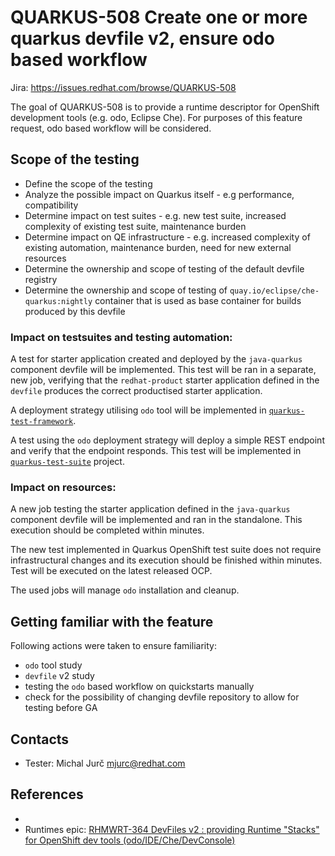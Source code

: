 # QUARKUS-508 Create one or more quarkus devfile v2, ensure odo based workflow

Jira: https://issues.redhat.com/browse/QUARKUS-508

The goal of QUARKUS-508 is to provide a runtime descriptor for OpenShift development tools (e.g. odo, Eclipse Che).
For purposes of this feature request, odo based workflow will be considered.

## Scope of the testing

- Define the scope of the testing
- Analyze the possible impact on Quarkus itself - e.g performance, compatibility
- Determine impact on test suites - e.g. new test suite, increased complexity of existing test suite, maintenance burden
- Determine impact on QE infrastructure - e.g. increased complexity of existing automation, maintenance burden, need for new external resources
- Determine the ownership and scope of testing of the default devfile registry
- Determine the ownership and scope of testing of `quay.io/eclipse/che-quarkus:nightly` container that is used as base
  container for builds produced by this devfile

### Impact on testsuites and testing automation:
A test for starter application created and deployed by the `java-quarkus` component devfile will be implemented. This 
test will be ran in a separate, new job, verifying that the `redhat-product` starter application defined in the 
`devfile` produces the correct productised starter application.

A deployment strategy utilising `odo` tool will be implemented in [`quarkus-test-framework`](https://github.com/quarkus-qe/quarkus-test-framework/).

A test using the `odo` deployment strategy will deploy a simple REST endpoint and verify that the endpoint responds.
This test will be implemented in [`quarkus-test-suite`](https://github.com/quarkus-qe/quarkus-test-suite/) project.

### Impact on resources:
A new job testing the starter application defined in the `java-quarkus` component devfile will be implemented and ran 
in the standalone. This execution should be completed within minutes.

The new test implemented in Quarkus OpenShift test suite does not require infrastructural changes and its execution
should be finished within minutes. Test will be executed on the latest released OCP.

The used jobs will manage `odo` installation and cleanup.

## Getting familiar with the feature
Following actions were taken to ensure familiarity:
- `odo` tool study
- `devfile` v2 study
- testing the `odo` based workflow on quickstarts manually
- check for the possibility of changing devfile repository to allow for testing before GA

## Contacts
* Tester: Michal Jurč <mjurc@redhat.com>

## References
* 
* Runtimes epic: [RHMWRT-364 DevFiles v2 : providing Runtime "Stacks" for OpenShift dev tools (odo/IDE/Che/DevConsole)](https://issues.redhat.com/browse/RHMWRT-364)
